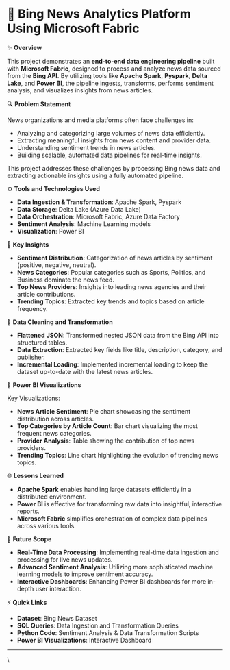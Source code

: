 # 📰 **Bing News Analytics Platform Using Microsoft Fabric**

✨ **Overview**

This project demonstrates an **end-to-end data engineering pipeline** built with **Microsoft Fabric**, designed to process and analyze news data sourced from the **Bing API**. By utilizing tools like **Apache Spark**, **Pyspark**, **Delta Lake**, and **Power BI**, the pipeline ingests, transforms, performs sentiment analysis, and visualizes insights from news articles.

🔍 **Problem Statement**

News organizations and media platforms often face challenges in:

- Analyzing and categorizing large volumes of news data efficiently.
- Extracting meaningful insights from news content and provider data.
- Understanding sentiment trends in news articles.
- Building scalable, automated data pipelines for real-time insights.

This project addresses these challenges by processing Bing news data and extracting actionable insights using a fully automated pipeline.

⚙️ **Tools and Technologies Used**

- **Data Ingestion & Transformation**: Apache Spark, Pyspark
- **Data Storage**: Delta Lake (Azure Data Lake)
- **Data Orchestration**: Microsoft Fabric, Azure Data Factory
- **Sentiment Analysis**: Machine Learning models
- **Visualization**: Power BI

🔑 **Key Insights**

- **Sentiment Distribution**: Categorization of news articles by sentiment (positive, negative, neutral).
- **News Categories**: Popular categories such as Sports, Politics, and Business dominate the news feed.
- **Top News Providers**: Insights into leading news agencies and their article contributions.
- **Trending Topics**: Extracted key trends and topics based on article frequency.

🔢 **Data Cleaning and Transformation**

- **Flattened JSON**: Transformed nested JSON data from the Bing API into structured tables.
- **Data Extraction**: Extracted key fields like title, description, category, and publisher.
- **Incremental Loading**: Implemented incremental loading to keep the dataset up-to-date with the latest news articles.

🌄 **Power BI Visualizations**

Key Visualizations:
- **News Article Sentiment**: Pie chart showcasing the sentiment distribution across articles.
- **Top Categories by Article Count**: Bar chart visualizing the most frequent news categories.
- **Provider Analysis**: Table showing the contribution of top news providers.
- **Trending Topics**: Line chart highlighting the evolution of trending news topics.

🌐 **Lessons Learned**

- **Apache Spark** enables handling large datasets efficiently in a distributed environment.
- **Power BI** is effective for transforming raw data into insightful, interactive reports.
- **Microsoft Fabric** simplifies orchestration of complex data pipelines across various tools.

🚀 **Future Scope**

- **Real-Time Data Processing**: Implementing real-time data ingestion and processing for live news updates.
- **Advanced Sentiment Analysis**: Utilizing more sophisticated machine learning models to improve sentiment accuracy.
- **Interactive Dashboards**: Enhancing Power BI dashboards for more in-depth user interaction.

⚡ **Quick Links**

- **Dataset**: Bing News Dataset
- **SQL Queries**: Data Ingestion and Transformation Queries
- **Python Code**: Sentiment Analysis & Data Transformation Scripts
- **Power BI Visualizations**: Interactive Dashboard

---

\
